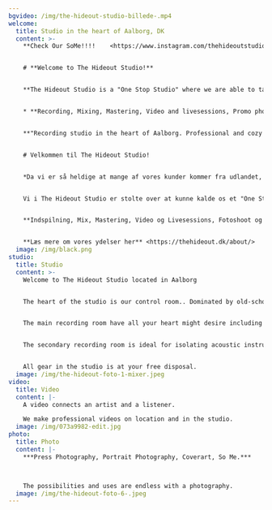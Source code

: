 ```yaml
---
bgvideo: /img/the-hideout-studio-billede-.mp4
welcome:
  title: Studio in the heart of Aalborg, DK
  content: >-
    **Check Our SoMe!!!!    <https://www.instagram.com/thehideoutstudio/>**


    # **Welcome to The Hideout Studio!**


    **The Hideout Studio is a "One Stop Studio" where we are able to take care of the following:**


    * **Recording, Mixing, Mastering, Video and livesessions, Promo photosessions and Music distribution.**


    **"Recording studio in the heart of Aalborg. Professional and cozy setting. We always have fresh coffee brewing."**


    # V﻿elkommen til The Hideout Studio!


    *D﻿a vi er så heldige at mange af vores kunder kommer fra udlandet, vil du/i opleve at vores hjemmeside overvejende er på engelsk.*


    V﻿i i The Hideout Studio er stolte over at kunne kalde os et "One Stop Studio", hvilket betyder at vi kan tilbyde service indenfor følgende.


    **Indspilning, Mix, Mastering, Video og Livesessions, Fotoshoot og Musikdistribution.**


    **L﻿æs mere om vores ydelser her** <https://thehideout.dk/about/>
  image: /img/black.png
studio:
  title: Studio
  content: >-
    Welcome to The Hideout Studio located in Aalborg


    The heart of the studio is our control room.. Dominated by old-school analogue equipment combined with modern hardware and software. 


    The main recording room have all your heart might desire including old Vox and Fender amplifiers as well as our 1896 Steinway & Sons B211 grand piano.


    The secondary recording room is ideal for isolating acoustic instruments or vocals during full band recording sessions. 


    All gear in the studio is at your free disposal.
  image: /img/the-hideout-foto-1-mixer.jpeg
video:
  title: Video
  content: |-
    A video connects an artist and a listener.

    We make professional videos on location and in the studio.
  image: /img/073a9982-edit.jpg
photo:
  title: Photo
  content: |-
    ***Press Photography, Portrait Photography, Coverart, So Me.***



    The possibilities and uses are endless with a photography.
  image: /img/the-hideout-foto-6-.jpeg
---
```

